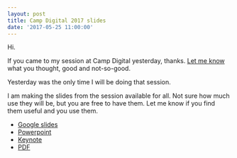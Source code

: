 ```yaml
---
layout: post
title: Camp Digital 2017 slides
date: '2017-05-25 11:00:00'
---
```

Hi.

If you came to my session at Camp Digital yesterday, thanks. [Let me know](/contact) what you thought, good and not-so-good.

Yesterday was the only time I will be doing that session.

I am making the slides from the session available for all. Not sure how much use they will be, but you are free to have them. Let me know if you find them useful and you use them.

* [Google slides](https://docs.google.com/presentation/d/1oXZA9r-2e76maXmEjBpipqMZuiTRYJtIXAnBr0ffyR8/edit?usp=sharing)
* [Powerpoint](/assets/camp_digital_-_22_may_2017.pptx)
* [Keynote](/assets/camp_digital_-_22_may_2017.key)
* [PDF](/assets/camp_digital_-_22_may_2017.pdf)
